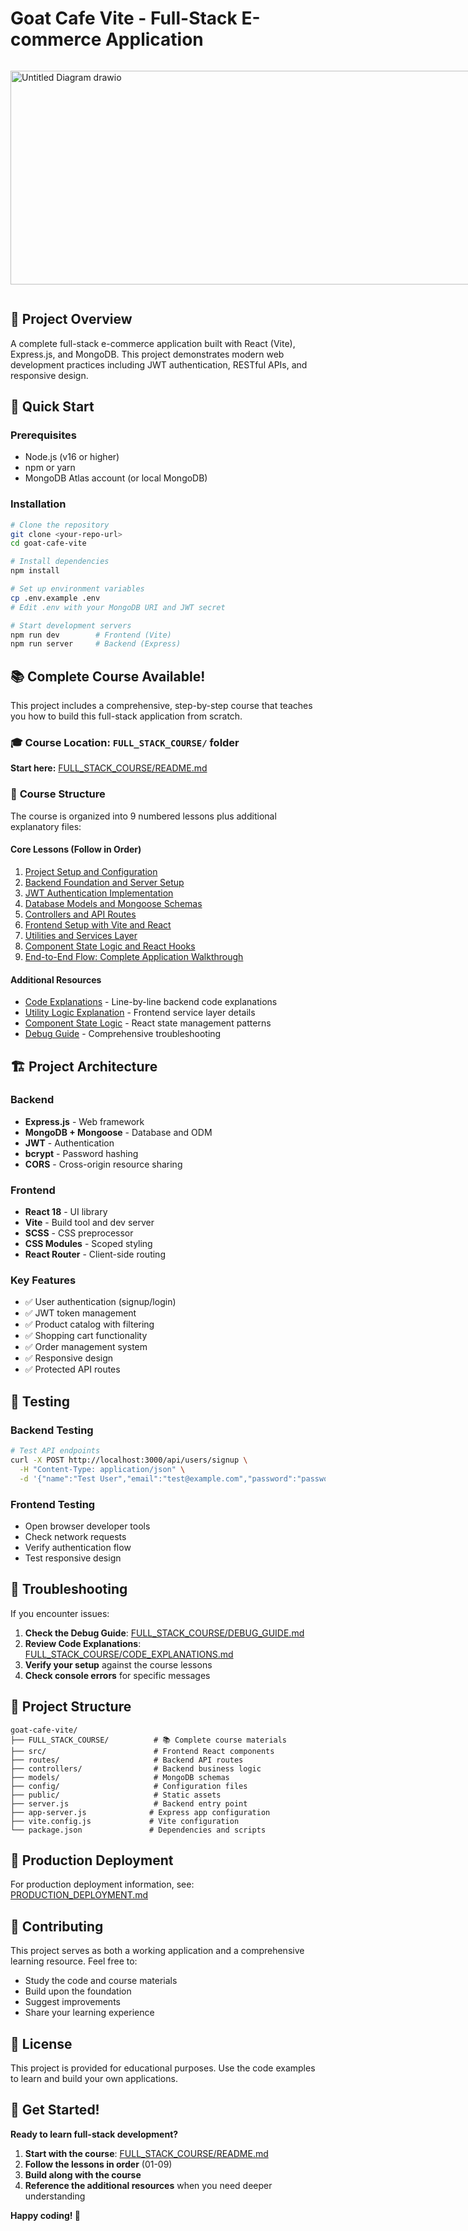# Goat Cafe Vite - Full-Stack E-commerce Application

<div style="display: flex; justify-content: space-between;">

<p><img width="862" height="342" alt="Untitled Diagram drawio" src="https://github.com/user-attachments/assets/a3d67539-f43f-4923-a6f5-7dfce418b427" /></p>
<p><img src="https://i.imgur.com/TGZKfoI.png" alt="components"></p>

</div>

## 🎯 Project Overview
A complete full-stack e-commerce application built with React (Vite), Express.js, and MongoDB. This project demonstrates modern web development practices including JWT authentication, RESTful APIs, and responsive design.

## 🚀 Quick Start

### Prerequisites
- Node.js (v16 or higher)
- npm or yarn
- MongoDB Atlas account (or local MongoDB)

### Installation
```bash
# Clone the repository
git clone <your-repo-url>
cd goat-cafe-vite

# Install dependencies
npm install

# Set up environment variables
cp .env.example .env
# Edit .env with your MongoDB URI and JWT secret

# Start development servers
npm run dev        # Frontend (Vite)
npm run server     # Backend (Express)
```

## 📚 **Complete Course Available!**

This project includes a comprehensive, step-by-step course that teaches you how to build this full-stack application from scratch. 

### 🎓 **Course Location: `FULL_STACK_COURSE/` folder**

**Start here:** [FULL_STACK_COURSE/README.md](FULL_STACK_COURSE/README.md)

### 📖 **Course Structure**
The course is organized into 9 numbered lessons plus additional explanatory files:

#### **Core Lessons (Follow in Order)**
1. [Project Setup and Configuration](FULL_STACK_COURSE/01_PROJECT_SETUP_AND_CONFIGURATION.md)
2. [Backend Foundation and Server Setup](FULL_STACK_COURSE/02_BACKEND_FOUNDATION_AND_SERVER_SETUP.md)
3. [JWT Authentication Implementation](FULL_STACK_COURSE/03_JWT_AUTHENTICATION_IMPLEMENTATION.md)
4. [Database Models and Mongoose Schemas](FULL_STACK_COURSE/04_DATABASE_MODELS_AND_MONGOOSE_SCHEMAS.md)
5. [Controllers and API Routes](FULL_STACK_COURSE/05_CONTROLLERS_AND_API_ROUTES.md)
6. [Frontend Setup with Vite and React](FULL_STACK_COURSE/06_FRONTEND_SETUP_WITH_VITE_AND_REACT.md)
7. [Utilities and Services Layer](FULL_STACK_COURSE/07_UTILITIES_AND_SERVICES_LAYER.md)
8. [Component State Logic and React Hooks](FULL_STACK_COURSE/08_COMPONENT_STATE_LOGIC.md)
9. [End-to-End Flow: Complete Application Walkthrough](FULL_STACK_COURSE/09_END_TO_END_FLOW.md)

#### **Additional Resources**
- [Code Explanations](FULL_STACK_COURSE/CODE_EXPLANATIONS.md) - Line-by-line backend code explanations
- [Utility Logic Explanation](FULL_STACK_COURSE/UTILITY_LOGIC_EXPLANATION.md) - Frontend service layer details
- [Component State Logic](FULL_STACK_COURSE/COMPONENT_STATE_LOGIC.md) - React state management patterns
- [Debug Guide](FULL_STACK_COURSE/DEBUG_GUIDE.md) - Comprehensive troubleshooting

## 🏗️ Project Architecture

### Backend
- **Express.js** - Web framework
- **MongoDB + Mongoose** - Database and ODM
- **JWT** - Authentication
- **bcrypt** - Password hashing
- **CORS** - Cross-origin resource sharing

### Frontend
- **React 18** - UI library
- **Vite** - Build tool and dev server
- **SCSS** - CSS preprocessor
- **CSS Modules** - Scoped styling
- **React Router** - Client-side routing

### Key Features
- ✅ User authentication (signup/login)
- ✅ JWT token management
- ✅ Product catalog with filtering
- ✅ Shopping cart functionality
- ✅ Order management system
- ✅ Responsive design
- ✅ Protected API routes

## 🧪 Testing

### Backend Testing
```bash
# Test API endpoints
curl -X POST http://localhost:3000/api/users/signup \
  -H "Content-Type: application/json" \
  -d '{"name":"Test User","email":"test@example.com","password":"password123"}'
```

### Frontend Testing
- Open browser developer tools
- Check network requests
- Verify authentication flow
- Test responsive design

## 🐛 Troubleshooting

If you encounter issues:

1. **Check the Debug Guide**: [FULL_STACK_COURSE/DEBUG_GUIDE.md](FULL_STACK_COURSE/DEBUG_GUIDE.md)
2. **Review Code Explanations**: [FULL_STACK_COURSE/CODE_EXPLANATIONS.md](FULL_STACK_COURSE/CODE_EXPLANATIONS.md)
3. **Verify your setup** against the course lessons
4. **Check console errors** for specific messages

## 📁 Project Structure

```
goat-cafe-vite/
├── FULL_STACK_COURSE/          # 📚 Complete course materials
├── src/                        # Frontend React components
├── routes/                     # Backend API routes
├── controllers/                # Backend business logic
├── models/                     # MongoDB schemas
├── config/                     # Configuration files
├── public/                     # Static assets
├── server.js                   # Backend entry point
├── app-server.js              # Express app configuration
├── vite.config.js             # Vite configuration
└── package.json               # Dependencies and scripts
```

## 🚀 Production Deployment

For production deployment information, see: [PRODUCTION_DEPLOYMENT.md](PRODUCTION_DEPLOYMENT.md)

## 🤝 Contributing

This project serves as both a working application and a comprehensive learning resource. Feel free to:

- Study the code and course materials
- Build upon the foundation
- Suggest improvements
- Share your learning experience

## 📄 License

This project is provided for educational purposes. Use the code examples to learn and build your own applications.

## 🎉 Get Started!

**Ready to learn full-stack development?** 

1. **Start with the course**: [FULL_STACK_COURSE/README.md](FULL_STACK_COURSE/README.md)
2. **Follow the lessons in order** (01-09)
3. **Build along with the course**
4. **Reference the additional resources** when you need deeper understanding

**Happy coding! 🚀**
